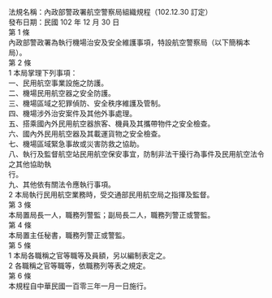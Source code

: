 法規名稱：內政部警政署航空警察局組織規程（102.12.30 訂定）  
發布日期：民國 102 年 12 月 30 日  
第 1 條  
內政部警政署為執行機場治安及安全維護事項，特設航空警察局（以下簡稱本局）。  
第 2 條  
1 本局掌理下列事項：  
一、民用航空事業設施之防護。  
二、機場民用航空器之安全防護。  
三、機場區域之犯罪偵防、安全秩序維護及管制。  
四、機場涉外治安案件及其他外事處理。  
五、搭乘國內外民用航空器旅客、機員及其攜帶物件之安全檢查。  
六、國內外民用航空器及其載運貨物之安全檢查。  
七、機場區域緊急事故或災害防救之協助。  
八、執行及監督航空站民用航空保安事宜，防制非法干擾行為事件及民用航空法令之其他協助執  
行。  
九、其他依有關法令應執行事項。  
2 本局執行民用航空業務時，受交通部民用航空局之指揮及監督。  
第 3 條  
本局置局長一人，職務列警監；副局長二人，職務列警正或警監。  
第 4 條  
本局置主任秘書，職務列警正或警監。  
第 5 條  
1 本局各職稱之官等職等及員額，另以編制表定之。  
2 各職稱之官等職等，依職務列等表之規定。  
第 6 條  
本規程自中華民國一百零三年一月一日施行。  


